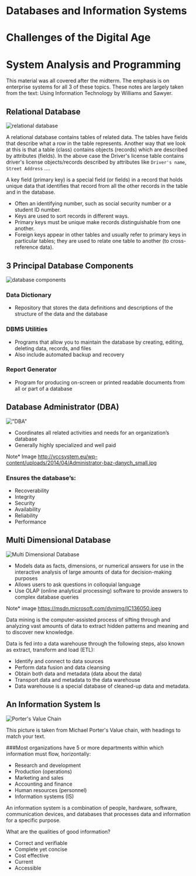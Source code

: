 # Databases and Information Systems
# Challenges of the Digital Age
# System Analysis and Programming

This material was all covered after the midterm. The emphasis is on enterprise systems for all 3 of these topics. These notes are largely taken from the text: Using Information Technology by Williams and Sawyer.

## Relational Database

![relational database](https://rhildred.github.io/courses/MB115/RelationalDatabase.png "relational database")

A relational database contains tables of related data. The tables have fields that describe what a row in the table represents. Another way that we look at this is that a table (class) contains objects (records) which are described by attributes (fields). In the above case the Driver's license table contains driver's license objects/records described by attributes like `Driver's name`, `Street Address` ....

A key field (primary key) is a special field (or fields) in a record that holds unique data that identifies that record from all the other records in the table and in the database. 

* Often an identifying number, such as social security number or a student ID number.
* Keys are used to sort records in different ways.
* Primary keys must be unique make records distinguishable from one another.
* Foreign keys appear in other tables and usually refer to primary keys in particular tables; they are used to relate one table to another (to cross-reference data).

## 3 Principal Database Components

![database components](https://rhildred.github.io/courses/MB115/DatabaseComponents.svg "database components")

### Data Dictionary
* Repository that stores the data definitions and descriptions of the structure of the data and the database

### DBMS Utilities
* Programs that allow you to maintain the database by creating, editing, deleting data, records, and files
* Also include automated backup and recovery

### Report Generator
* Program for producing on-screen or printed readable documents from all or part of a database

## Database Administrator (DBA)

!["DBA"](https://rhildred.github.io/courses/MB115/Administrator-baz-danych_small.jpg "DBA")

* Coordinates all related activities and needs for an organization’s database
* Generally highly specialized and well paid

Note* Image http://vccsystem.eu/wp-content/uploads/2014/04/Administrator-baz-danych_small.jpg

### Ensures the database’s:
* Recoverability
* Integrity
* Security
* Availability
* Reliability
* Performance

## Multi Dimensional Database

![Multi Dimensional Database](https://rhildred.github.io/courses/MB115/multidimensionalDatabase.jpeg "Multi Dimensional Database")

* Models data as facts, dimensions, or numerical answers for use in the interactive analysis of large amounts of data for decision-making purposes
* Allows users to ask questions in colloquial language
* Use OLAP (online analytical processing) software to provide answers to complex database queries

Note* image https://msdn.microsoft.com/dynimg/IC136050.jpeg

Data mining is the computer-assisted process of sifting through and analyzing vast amounts of data to extract hidden patterns and meaning and to discover new knowledge.

Data is fed into a data warehouse through the following steps, also known as extract, transform and load (ETL):

* Identify and connect to data sources
* Perform data fusion and data cleansing
* Obtain both data and metadata (data about the data)
* Transport data and metadata to the data warehouse
* Data warehouse is a special database of cleaned-up data and metadata.

## An Information System Is

![Porter's Value Chain](https://rhildred.github.io/courses/MB115/Michael_Porter's_Value_Chain.svg "Porter's Value Chain")

This picture is taken from Michael Porter's Value chain, with headings to match your text.

###Most organizations have 5 or more departments within which information must flow, horizontally:
* Research and development
* Production (operations)
* Marketing and sales
* Accounting and finance
* Human resources (personnel)
* Information systems (IS)

An information system is a combination of people, hardware, software, communication devices, and databases that processes data and information for a specific purpose.

What are the qualities of good information?
* Correct and verifiable
* Complete yet concise
* Cost effective
* Current
* Accessible